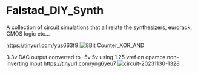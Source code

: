 # Falstad_DIY_Synth
A collection of circuit simulations that all relate the synthesizers, eurorack, CMOS logic etc...

[https://tinyurl.com/yus663f9
](https://tinyurl.com/yu3v67vl)![8Bit Counter_XOR_AND](https://github.com/senorblasto/Falstad_DIY_Synth/assets/15737644/73feffb3-ed8a-4d43-b80f-96234c2dfa8d)

3.3v DAC output converted to -5v 5v using 1.25 vref on opamps non-inverting input
https://tinyurl.com/yng6yeu7
![circuit-20231130-1328](https://github.com/senorblasto/Falstad_DIY_Synth/assets/15737644/7626742f-30bc-4f33-a06c-520398248059)
